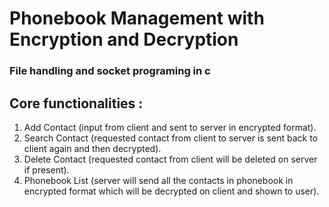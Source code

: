 # Phonebook Management with Encryption and  Decryption

### File handling and socket programing in c

## Core functionalities : 
1. Add Contact (input from client and sent to server in encrypted format).
2. Search Contact (requested contact from client to server is sent back to client again and then decrypted).
3. Delete Contact (requested contact from client will be deleted on server if present).
4. Phonebook List (server will send all the contacts in phonebook in encrypted format which will be decrypted on client and shown to user).
